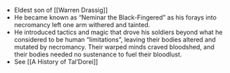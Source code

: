 - Eldest son of [[Warren Drassig]]
- He became known as “Neminar the Black-Fingered” as his forays into necromancy left one arm withered and tainted.
- He introduced tactics and magic that drove his soldiers beyond what he considered to be human “limitations”, leaving their bodies altered and mutated by necromancy. Their warped minds craved bloodshed, and their bodies needed no sustenance to fuel their bloodlust.
- See [[A History of Tal’Dorei]]